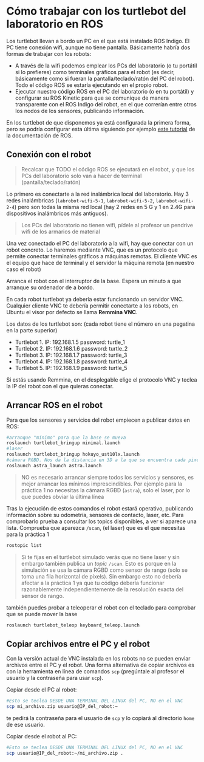 # Cómo trabajar con los turtlebot del laboratorio en ROS

Los turtlebot llevan a bordo un PC en el que está instalado ROS Indigo. El PC tiene conexión wifi, aunque no tiene pantalla. Básicamente habría dos formas de trabajar con los robots:

- A través de la wifi podemos emplear los PCs del laboratorio (o tu portátil si lo prefieres) como terminales gráficos para el robot (es decir, básicamente como si fueran la pantalla/teclado/ratón del PC del robot). Todo el código ROS se estaría ejecutando en el propio robot.
- Ejecutar nuestro código ROS en el PC del laboratorio (o en tu portátil) y configurar su ROS Kinetic para que se comunique de manera transparente con el ROS Indigo del robot, en el que correrían entre otros los nodos de los sensores, publicando información.

En los turtlebot de que disponemos ya está configurada la primera forma, pero se podría configurar esta última siguiendo por ejemplo [este tutorial](http://wiki.ros.org/turtlebot/Tutorials/indigo/Network%20Configuration) de la documentación de ROS.

## Conexión con el robot

> Recalcar que TODO el código ROS se ejecutará en el robot, y que los PCs del laboratorio solo van a hacer de terminal (pantalla/teclado/ratón)

Lo primero es conectarte a la red inalámbrica local del laboratorio. Hay 3 redes inalámbricas (`labrobot-wifi-5-1`, `labrobot-wifi-5-2`, `labrobot-wifi-2-4`) pero son todas la misma red local (hay 2 redes en 5 G y 1 en 2.4G para dispositivos inalámbricos más antiguos).

> Los PCs del laboratorio no tienen wifi, pídele al profesor un pendrive wifi de los armarios de material 
 
Una vez conectado el PC del laboratorio a la wifi, hay que conectar con un robot concreto. Lo haremos mediante VNC, que es un protocolo que permite conectar terminales gráficos a máquinas remotas. El cliente VNC es el equipo que hace de terminal y el servidor la máquina remota (en nuestro caso el robot)

Arranca el robot con el interruptor de la base. Espera un minuto a que arranque su ordenador de a bordo.

En cada robot turtlebot ya debería estar funcionando un servidor VNC. Cualquier cliente VNC te debería permitir conectarte a los robots, en Ubuntu el visor por defecto se llama **Remmina VNC**.

Los datos de los turtlebot son: (cada robot tiene el número en una pegatina en la parte superior)

- Turtlebot 1. IP: 192.168.1.5 password: turtle_1 
- Turtlebot 2. IP: 192.168.1.6 password: turtle_2 
- Turtlebot 3. IP: 192.168.1.7 password: turtle_3 
- Turtlebot 4. IP: 192.168.1.8 password: turtle_4
- Turtlebot 5. IP: 192.168.1.9 password: turtle_5

Si estás usando Remmina, en el desplegable elige el protocolo VNC y teclea la IP del robot con el que quieras conectar. 

## Arrancar ROS en el robot

Para que los sensores y servicios del robot empiecen a publicar datos en ROS:

```bash
#arranque "mínimo" para que la base se mueva
roslaunch turtlebot_bringup minimal.launch
#laser
roslaunch turtlebot_bringup hokuyo_ust10lx.launch
#cámara RGBD. Nos da la distancia en 3D a la que se encuentra cada pixel de la imagen
roslaunch astra_launch astra.launch
```

> NO es necesario arrancar siempre todos los servicios y sensores, es mejor arrancar los mínimos imprescindibles. Por ejemplo para la práctica 1 no necesitas la cámara RGBD (`astra`), solo el laser, por lo que puedes obviar la última línea

Tras la ejecución de estos comandos el robot estará operativo, publicando información sobre su odometría, sensores de contacto, laser, etc. Para comprobarlo prueba a consultar los topics disponibles, a ver si aparece una lista. Comprueba que aparezca `/scan`, (el laser) que es el que necesitas para la práctica 1

```bash
rostopic list
```
> Si te fijas en el turtlebot simulado verás que no tiene laser y sin embargo también publica un *topic* `/scan`. Esto es porque en la simulación se usa la cámara RGBD como sensor de rango (solo se toma una fila horizontal de pixels). Sin embargo esto no debería afectar a la práctica 1 ya que tu código debería funcionar razonablemente independientemente de la resolución exacta del sensor de rango.

también puedes probar a teleoperar el robot con el teclado para comprobar que se puede mover la base

```bash
roslaunch turtlebot_teleop keyboard_teleop.launch
```

## Copiar archivos entre el PC y el robot

Con la versión actual de VNC instalada en los robots no se pueden enviar archivos entre el PC y el robot. Una forma alternativa de copiar archivos es con la herramienta en línea de comandos `scp` (pregúntale al profesor el usuario y la contraseña para usar `scp`).

Copiar desde el PC al robot:

```bash
#Esto se teclea DESDE UNA TERMINAL DEL LINUX del PC, NO en el VNC
scp mi_archivo.zip usuario@IP_del_robot:~
```

te pedirá la contraseña para el usuario de `scp` y lo copiará al directorio `home` de ese usuario.

Copiar desde el robot al PC:

```bash
#Esto se teclea DESDE UNA TERMINAL DEL LINUX del PC, NO en el VNC
scp usuario@IP_del_robot:~/mi_archivo.zip .
```


